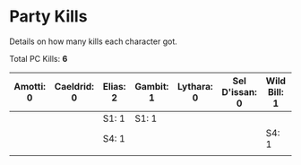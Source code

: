 # Party Kills

Details on how many kills each character got.

Total PC Kills:  **6**

| Amotti: 0 | Caeldrid: 0 | Elias: 2 | Gambit: 1  | Lythara: 0 | Sel D'issan: 0 | Wild Bill: 1 | NPCs: 1 |
| --------- | ----------- | -------- | ---------- | ---------- | -------------- | ------------ | ------- |
|           |             | S1: 1    | S1: 1      |            |                |			   |         |
|           |             | S4: 1    |            |            |                | S4: 1        | S4: 1   |
|           |             |          |            |            |                |			   |         |